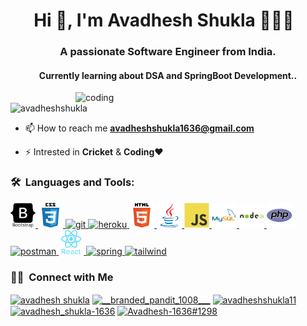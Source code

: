 <h1 align="center">Hi 👋, I'm Avadhesh Shukla 👨🏻‍💻 &nbsp</h1>
<h3 align="center">A passionate Software Engineer from India.</h3>
<h4 align="center">Currently learning about DSA and SpringBoot Development..</h4>
<img align = "right" alt="coding" width="400" src="https://user-images.githubusercontent.com/55389276/140866485-8fb1c876-9a8f-4d6a-98dc-08c4981eaf70.gif" >
<p align="left"> <img src="https://komarev.com/ghpvc/?username=avadheshshukla&label=Profile%20views&color=0e75b6&style=flat" alt="avadheshshukla" /> </p>

- 📫 How to reach me **avadheshshukla1636@gmail.com**

- ⚡ Intrested in **Cricket** & **Coding❤️**


<h3 align="left">🛠 &nbsp;Languages and Tools:</h3>
<p align="left"> <a href="https://getbootstrap.com" target="_blank" rel="noreferrer"> <img src="https://raw.githubusercontent.com/devicons/devicon/master/icons/bootstrap/bootstrap-plain-wordmark.svg" alt="bootstrap" width="40" height="40"/> </a> <a href="https://www.w3schools.com/css/" target="_blank" rel="noreferrer"> <img src="https://raw.githubusercontent.com/devicons/devicon/master/icons/css3/css3-original-wordmark.svg" alt="css3" width="40" height="40"/> </a> <a href="https://git-scm.com/" target="_blank" rel="noreferrer"> <img src="https://www.vectorlogo.zone/logos/git-scm/git-scm-icon.svg" alt="git" width="40" height="40"/> </a> <a href="https://heroku.com" target="_blank" rel="noreferrer"> <img src="https://www.vectorlogo.zone/logos/heroku/heroku-icon.svg" alt="heroku" width="40" height="40"/> </a> <a href="https://www.w3.org/html/" target="_blank" rel="noreferrer"> <img src="https://raw.githubusercontent.com/devicons/devicon/master/icons/html5/html5-original-wordmark.svg" alt="html5" width="40" height="40"/> </a> <a href="https://www.java.com" target="_blank" rel="noreferrer"> <img src="https://raw.githubusercontent.com/devicons/devicon/master/icons/java/java-original.svg" alt="java" width="40" height="40"/> </a> <a href="https://developer.mozilla.org/en-US/docs/Web/JavaScript" target="_blank" rel="noreferrer"> <img src="https://raw.githubusercontent.com/devicons/devicon/master/icons/javascript/javascript-original.svg" alt="javascript" width="40" height="40"/> </a> <a href="https://www.mysql.com/" target="_blank" rel="noreferrer"> <img src="https://raw.githubusercontent.com/devicons/devicon/master/icons/mysql/mysql-original-wordmark.svg" alt="mysql" width="40" height="40"/> </a> <a href="https://nodejs.org" target="_blank" rel="noreferrer"> <img src="https://raw.githubusercontent.com/devicons/devicon/master/icons/nodejs/nodejs-original-wordmark.svg" alt="nodejs" width="40" height="40"/> </a> <a href="https://www.php.net" target="_blank" rel="noreferrer"> <img src="https://raw.githubusercontent.com/devicons/devicon/master/icons/php/php-original.svg" alt="php" width="40" height="40"/> </a> <a href="https://postman.com" target="_blank" rel="noreferrer"> <img src="https://www.vectorlogo.zone/logos/getpostman/getpostman-icon.svg" alt="postman" width="40" height="40"/> </a> <a href="https://reactjs.org/" target="_blank" rel="noreferrer"> <img src="https://raw.githubusercontent.com/devicons/devicon/master/icons/react/react-original-wordmark.svg" alt="react" width="40" height="40"/> </a> <a href="https://spring.io/" target="_blank" rel="noreferrer"> <img src="https://www.vectorlogo.zone/logos/springio/springio-icon.svg" alt="spring" width="40" height="40"/> </a> <a href="https://tailwindcss.com/" target="_blank" rel="noreferrer"> <img src="https://www.vectorlogo.zone/logos/tailwindcss/tailwindcss-icon.svg" alt="tailwind" width="40" height="40"/> </a> </p>


<!-- ### ⚙️ &nbsp;GitHub Analytics
<p><img align="left" src="https://github-readme-stats.vercel.app/api/top-langs?username=avadheshshukla&show_icons=true&locale=en&layout=compact" alt="avadheshshukla" /></p>

<p>&nbsp;<img align="center" src="https://github-readme-stats.vercel.app/api?username=avadheshshukla&show_icons=true&locale=en" alt="avadheshshukla" /></p>

<p><img align="center" src="https://github-readme-streak-stats.herokuapp.com/?user=avadheshshukla&" alt="avadheshshukla" /></p>  */   -->


<h3 align="left">🤝🏻 &nbsp;Connect with Me</h3>
<p align="left">
<a href="https://linkedin.com/in/shukla-1636av" target="blank"><img align="center" src="https://raw.githubusercontent.com/rahuldkjain/github-profile-readme-generator/master/src/images/icons/Social/linked-in-alt.svg" alt="avadhesh shukla" height="30" width="40" /></a>
<a href="https://instagram.com/__branded_pandit_1008___" target="blank"><img align="center" src="https://raw.githubusercontent.com/rahuldkjain/github-profile-readme-generator/master/src/images/icons/Social/instagram.svg" alt="__branded_pandit_1008___" height="30" width="40" /></a>
<a href="https://www.hackerrank.com/avadheshshukla11" target="blank"><img align="center" src="https://raw.githubusercontent.com/rahuldkjain/github-profile-readme-generator/master/src/images/icons/Social/hackerrank.svg" alt="avadheshshukla11" height="30" width="40" /></a>
<a href="https://leetcode.com/Avadhesh-1636/" target="blank"><img align="center" src="https://raw.githubusercontent.com/rahuldkjain/github-profile-readme-generator/master/src/images/icons/Social/leet-code.svg" alt="avadhesh_shukla-1636" height="30" width="40" /></a>
<a href="https://discord.gg/Avadhesh-1636#1298" target="blank"><img align="center" src="https://raw.githubusercontent.com/rahuldkjain/github-profile-readme-generator/master/src/images/icons/Social/discord.svg" alt="Avadhesh-1636#1298" height="30" width="40" /></a>
</p>
